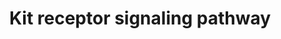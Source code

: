 ---
annotations:
- type: Pathway Ontology
  value: Stem Cell Factor signaling pathway
authors:
- A.Pandey
- MaintBot
- AlexanderPico
- Ddigles
- Eweitz
description: 'Kit is a receptor protein tyrosine kinase, which is a receptor for stem
  cell factor or kit ligand. Signaling through Kit is important for formation of red
  cells, lymphocytes, mast cells and platelets among others. Binding of Kit receptor
  to stem cell factor leads to an intracellular cascade of events that includes activation
  of PI 3-kinase, Src family kinases and PLC gamma. Activating mutations in the Kit
  receptor are associated with several human malignancies include leukemias, gastrointestinal
  stromal tumors and mastocytomas.  Source: NetPath http://www.netpath.org/pathways?path_id=NetPath_6'
last-edited: 2021-05-23
organisms:
- Mus musculus
redirect_from:
- /index.php/Pathway:WP407
- /instance/WP407
schema-jsonld:
- '@context': https://schema.org/
  '@id': https://wikipathways.github.io/pathways/WP407.html
  '@type': Dataset
  creator:
    '@type': Organization
    name: WikiPathways
  description: 'Kit is a receptor protein tyrosine kinase, which is a receptor for
    stem cell factor or kit ligand. Signaling through Kit is important for formation
    of red cells, lymphocytes, mast cells and platelets among others. Binding of Kit
    receptor to stem cell factor leads to an intracellular cascade of events that
    includes activation of PI 3-kinase, Src family kinases and PLC gamma. Activating
    mutations in the Kit receptor are associated with several human malignancies include
    leukemias, gastrointestinal stromal tumors and mastocytomas.  Source: NetPath
    http://www.netpath.org/pathways?path_id=NetPath_6'
  keywords:
  - Mitf
  - Map2k1
  - Tnfrsf10b
  - Prkca
  - Matk
  - Socs4
  - Abl1
  - Stat3
  - Grb7
  - Tec
  - Grap
  - Btk
  - Pik3cg
  - Sh2b2
  - Socs6
  - Shc1
  - Fyn
  - Kit
  - Grb10
  - Pik3r1
  - Kitl
  - Sos1
  - Stat1
  - Ptpru
  - Ep300
  - CSF2RB
  - Socs1
  - Jak2
  - Hras1
  - Dok1
  - Mapk1
  - Ptpn6
  - Plcg1
  - Stat5a
  - Inpp5d
  - Cish
  - Src
  - Yes1
  - Cbl
  - Pik3r2
  - Mpdz
  - Rps6ka1
  - Spred2
  - Fes
  - Grb2
  - Fgr
  - Cblb
  - Ptpn11
  - Lyn
  - Spred1
  - Stat5b
  - Prkcb
  - Crkl
  - Socs5
  - Vav1
  - Raf1
  - Hck
  - Akt1
  - Plce1
  - Cltc
  - Stap1
  - Sh3kbp1
  - Crk
  - Rasa1
  - Vav2
  - Bad
  - Epor
  license: CC0
  name: Kit receptor signaling pathway
seo: CreativeWork
title: Kit receptor signaling pathway
wpid: WP407
---